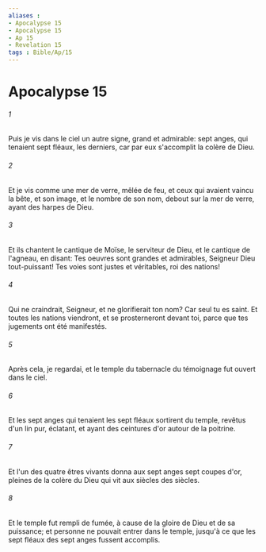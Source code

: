 ```yaml
---
aliases : 
- Apocalypse 15
- Apocalypse 15
- Ap 15
- Revelation 15
tags : Bible/Ap/15
---
```


# Apocalypse 15

###### 1
Puis je vis dans le ciel un autre signe, grand et admirable: sept anges, qui tenaient sept fléaux, les derniers, car par eux s'accomplit la colère de Dieu.
###### 2
Et je vis comme une mer de verre, mêlée de feu, et ceux qui avaient vaincu la bête, et son image, et le nombre de son nom, debout sur la mer de verre, ayant des harpes de Dieu.
###### 3
Et ils chantent le cantique de Moïse, le serviteur de Dieu, et le cantique de l'agneau, en disant: Tes oeuvres sont grandes et admirables, Seigneur Dieu tout-puissant! Tes voies sont justes et véritables, roi des nations!
###### 4
Qui ne craindrait, Seigneur, et ne glorifierait ton nom? Car seul tu es saint. Et toutes les nations viendront, et se prosterneront devant toi, parce que tes jugements ont été manifestés.
###### 5
Après cela, je regardai, et le temple du tabernacle du témoignage fut ouvert dans le ciel.
###### 6
Et les sept anges qui tenaient les sept fléaux sortirent du temple, revêtus d'un lin pur, éclatant, et ayant des ceintures d'or autour de la poitrine.
###### 7
Et l'un des quatre êtres vivants donna aux sept anges sept coupes d'or, pleines de la colère du Dieu qui vit aux siècles des siècles.
###### 8
Et le temple fut rempli de fumée, à cause de la gloire de Dieu et de sa puissance; et personne ne pouvait entrer dans le temple, jusqu'à ce que les sept fléaux des sept anges fussent accomplis.
